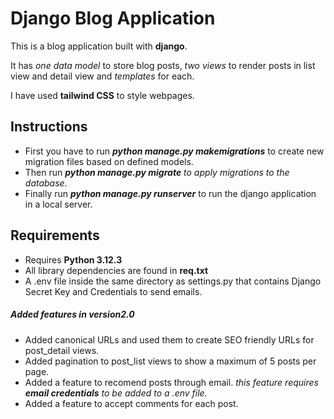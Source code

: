# Django Blog Application

This is a blog application built with **django**.

It has *one data model* to store blog posts, *two views* to render posts in list view and detail view and *templates* for each.

I have used **tailwind CSS** to style webpages.


## Instructions

- First you have to run ***python manage.py makemigrations*** to create new migration files based on defined models.
- Then run ***python manage.py migrate** to apply migrations to the database.*
- Finally run ***python manage.py runserver*** to run the django application in a local server.


## Requirements

- Requires **Python 3.12.3**
- All library dependencies are found in **req.txt**
- A .env file inside the same directory as settings.py that contains Django Secret Key and Credentials to send emails.

##### Added features in version2.0

- Added canonical URLs and used them to create SEO friendly URLs for post_detail views.
- Added pagination to post_list views to show a maximum of 5 posts per page.
- Added a feature to recomend posts through email. *this feature requires **email credentials** to be added to a .env file.*
- Added a feature to accept comments for each post.
